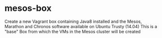 # mesos-box
Create a new Vagrant box containing Java8 installed and the Mesos, Marathon and Chronos software available on Ubuntu Trusty (14.04)
This is a "base" Box from which the VMs in the Mesos cluster will be created
